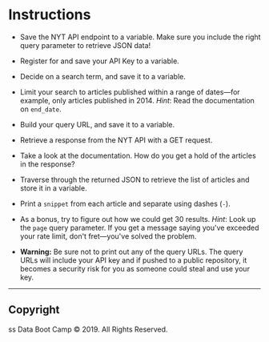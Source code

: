 # Instructions

* Save the NYT API endpoint to a variable. Make sure you include the right query parameter to retrieve JSON data!

* Register for and save your API Key to a variable.

* Decide on a search term, and save it to a variable.

* Limit your search to articles published within a range of dates—for example, only articles published in 2014. _Hint_: Read the documentation on `end_date`.

* Build your query URL, and save it to a variable.

* Retrieve a response from the NYT API with a GET request.

* Take a look at the documentation. How do you get a hold of the articles in the response?

* Traverse through the returned JSON to retrieve the list of articles and store it in a variable.

* Print a `snippet` from each article and separate using dashes (`-`).

* As a bonus, try to figure out how we could get 30 results. _Hint_: Look up the `page` query parameter. If you get a message saying you've exceeded your rate limit, don't fret—you've solved the problem.

* **Warning:** Be sure not to print out any of the query URLs. The query URLs will include your API key and if pushed to a public repository, it becomes a security risk for you as someone could steal and use your key. 

- - -

## Copyright
ss
Data Boot Camp © 2019. All Rights Reserved.
